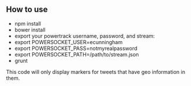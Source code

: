 
## How to use

 * npm install
 * bower install
 * export your powertrack username, password, and stream:
  * export POWERSOCKET_USER=ecunningham
  * export POWERSOCKET_PASS=notmyrealpassword
  * export POWERSOCKET_PATH=/path/to/stream.json
 * grunt

 This code will only display markers for tweets that have geo information in them.
